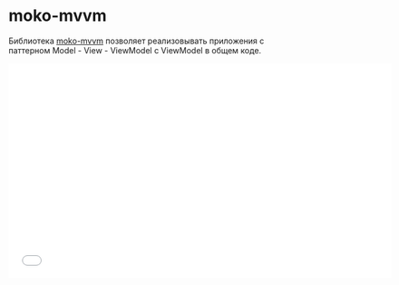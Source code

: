 # moko-mvvm

Библиотека [moko-mvvm](https://github.com/icerockdev/moko-mvvm) позволяет реализовывать приложения с паттерном 
Model - View - ViewModel с ViewModel в общем коде.

<iframe src="//www.youtube.com/embed/qe8FcIQEmyA?list=PL6yFiPOVXVUi90sQ66dtmuXP-1-TeHwl5" frameborder="0" allowfullscreen width="675" height="380"></iframe>
<br/>
<br/>
